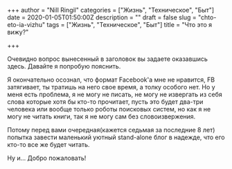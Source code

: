+++
author = "Nill Ringil"
categories = ["Жизнь", "Техническое", "Быт"]
date = 2020-01-05T01:50:00Z
description = ""
draft = false
slug = "chto-eto-ia-vizhu"
tags = ["Жизнь", "Техническое", "Быт"]
title = "Что это я вижу?"

+++


Очевидно вопрос вынесенный в заголовок вы задаете оказавшись здесь. Давайте я попробую пояснить.

Я окончательно осознал, что формат Facebook'а мне не нравится, FB затягивает, ты тратишь на него свое время, а толку особого нет. Но у меня есть проблема, я не могу не писать, не могу не извергать из себя слова которые хотя бы кто-то прочитает, пусть это будет два-три человека или вообще только роботы поисковых систем, но как я не могу не читать книги, так я не могу сам без словоизвержения.

Потому перед вами очередная(кажется седьмая за последние 8 лет) попытка завести маленький уютный stand-alone блог в надежде, что его кто-то все же будет читать.

Ну и… Добро пожаловать!

